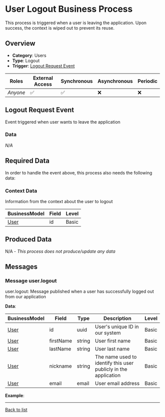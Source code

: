 # User Logout Business Process
This process is triggered when a user is leaving the application. Upon success, the context is wiped out to prevent its reuse.

## Overview
 - **Category**: Users
 - **Type**: Logout
 - **Trigger**: [Logout Request Event](#logout-request-event)

| Roles | External Access | Synchronous | Asynchronous | Periodic |
| ----- | --------------- | ----------- | ------------ | -------- |
| *Anyone* | :white_check_mark: | :white_check_mark: | :x: | :x:

## Logout Request Event
Event triggered when user wants to leave the application
### Data
*N/A*

## Required Data
In order to handle the event above, this process also needs the following data:
### Context Data
Information from the context about the user to logout

| BusinessModel | Field | Level |
| ------------- | ----- | ----- |
| [User](../DataModel/Overview.md#user) | id | Basic |



## Produced Data
N/A - *This process does not produce/update any data*

## Messages
### Message user.logout
user.logout: Message published when a user has successfully logged out from our application

**Data**:

| BusinessModel | Field | Type | Description | Level |
| ------------- | ----- | ---- | ----------- | ------|
| [User](../DataModel/Overview.md#user) | id | uuid | User&#039;s unique ID in our system | Basic |
| [User](../DataModel/Overview.md#user) | firstName | string | User first name | Basic |
| [User](../DataModel/Overview.md#user) | lastName | string | User last name | Basic |
| [User](../DataModel/Overview.md#user) | nickname | string | The name used to identify this user publicly in the application | Basic |
| [User](../DataModel/Overview.md#user) | email | email | User email address | Basic |

**Example**:

---
[Back to list](Overview.md)